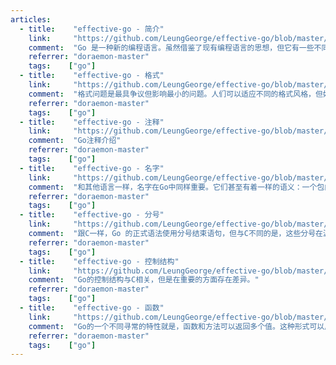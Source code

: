 ```yaml
---
articles:
  - title:    "effective-go - 简介"
    link:     "https://github.com/LeungGeorge/effective-go/blob/master/README.md"
    comment:  "Go 是一种新的编程语言。虽然借鉴了现有编程语言的思想，但它有一些不同寻常的特性，使得高效的 Go 程序，在性质上不同于它的亲属语言编写的程序。直截了当的把 C++ 程序或者 Java 程序翻译成 Go 程序，不大可能打到令人满意度结果（毕竟 Java 程序不是用 Go 写的）。另一方面，从 Go 的角度看来这个问题，可能创造一个成功的但完全不同的程序。换句话说，要想把 Go 写好，理解它的特性和习惯用法是很重要的。了解 Go 编程中既有的约定也很重要，比如命名，格式化，程序结构等等，这会让你使编写的 Go 程序更易于理解。"
    referrer: "doraemon-master"
    tags:    ["go"]
  - title:    "effective-go - 格式"
    link:     "https://github.com/LeungGeorge/effective-go/blob/master/ge-shi.md"
    comment:  "格式问题是最具争议但影响最小的问题。人们可以适应不同的格式风格，但如果他们不必这样做就更好了（鬼知道有没有强迫症），这样就不必专门花时间去讨论遵循相同风格的问题了。"
    referrer: "doraemon-master"
    tags:    ["go"]
  - title:    "effective-go - 注释"
    link:     "https://github.com/LeungGeorge/effective-go/blob/master/zhu-shi.md"
    comment:  "Go注释介绍"
    referrer: "doraemon-master"
    tags:    ["go"]
  - title:    "effective-go - 名字"
    link:     "https://github.com/LeungGeorge/effective-go/blob/master/ming-zi.md"
    comment:  "和其他语言一样，名字在Go中同样重要。它们甚至有着一样的语义：一个包内的名字是否对外可见，取决于其首字母是否大写。因此，花一点时间讨论一波Go程序的命名约定是很有必要的。"
    referrer: "doraemon-master"
    tags:    ["go"]
  - title:    "effective-go - 分号"
    link:     "https://github.com/LeungGeorge/effective-go/blob/master/fen-hao.md"
    comment:  "跟C一样，Go 的正式语法使用分号结束语句，但与C不同的是，这些分号在源码中不可见。取而代之的是，词法分析器会使用一个简单的规则，在扫描时自动插入分号，所以输入文本中几乎没有它。"
    referrer: "doraemon-master"
    tags:    ["go"]
  - title:    "effective-go - 控制结构"
    link:     "https://github.com/LeungGeorge/effective-go/blob/master/kong-zhi-jie-gou.md"
    comment:  "Go的控制结构与C相关，但是在重要的方面存在差异。"
    referrer: "doraemon-master"
    tags:    ["go"]
  - title:    "effective-go - 函数"
    link:     "https://github.com/LeungGeorge/effective-go/blob/master/han-shu.md"
    comment:  "Go的一个不同寻常的特性就是，函数和方法可以返回多个值。这种形式可以用来改进C程序中一些笨拙的习语：一些标志性的错误，例如用-1表示EOF，并且修改传递的地址参数。"
    referrer: "doraemon-master"
    tags:    ["go"]
---
```

